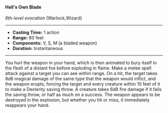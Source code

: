 #### Hell's Own Blade
*6th-level evocation* (Warlock,Wizard)
___
- **Casting Time:** 1 action
- **Range:** 60 feet
- **Components:** V, S, M (a bladed weapon)
- **Duration:** Instantaneous
---
You hurl the weapon in your hand, which is then
animated to bury itself in the flesh of a distant foe
before exploding in flame. Make a melee spell
attack against a target you can see within range. On
a hit, the target takes 8d6 magical damage of the
same type that the weapon would inflict, and the
weapon erupts, forcing the target and every
creature within 10 feet of it to make a Dexterity
saving throw. A creature takes 6d8 fire damage if it
fails the saving throw, or half as much on a success.
The weapon appears to be destroyed in the
explosion, but whether you hit or miss, it
immediately reappears your hand.
